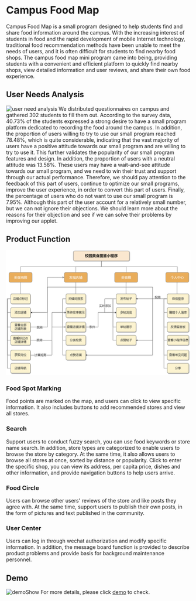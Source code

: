 # Campus Food Map
Campus Food Map is a small program designed to help students find and share food information around the campus. With the increasing interest of students in food and the rapid development of mobile Internet technology, traditional food recommendation methods have been unable to meet the needs of users, and it is often difficult for students to find nearby food shops. The campus food map mini program came into being, providing students with a convenient and efficient platform to quickly find nearby shops, view detailed information and user reviews, and share their own food experience.

## User Needs Analysis
![user need analysis](https://github.com/hajkeoadf/Campus-Food-Map/blob/main/images/userNeedAnalysis.jpg)
We distributed questionnaires on campus and gathered 302 students to fill them out. According to the survey data, 40.73% of the students expressed a strong desire to have a small program platform dedicated to recording the food around the campus. In addition, the proportion of users willing to try to use our small program reached 78.48%, which is quite considerable, indicating that the vast majority of users have a positive attitude towards our small program and are willing to try to use it. This further validates the popularity of our small program features and design. In addition, the proportion of users with a neutral attitude was 13.58%. These users may have a wait-and-see attitude towards our small program, and we need to win their trust and support through our actual performance. Therefore, we should pay attention to the feedback of this part of users, continue to optimize our small programs, improve the user experience, in order to convert this part of users. Finally, the percentage of users who do not want to use our small program is 7.95%. Although this part of the user account for a relatively small number, but we can not ignore their objections. We should learn more about the reasons for their objection and see if we can solve their problems by improving our applet.

## Product Function
![product function framework](https://github.com/hajkeoadf/Campus-Food-Map/blob/main/images/functionFramework.png)
### Food Spot Marking
Food points are marked on the map, and users can click to view specific information. It also includes buttons to add recommended stores and view all stores.

### Search
Support users to conduct fuzzy search, you can use food keywords or store name search. In addition, store types are categorized to enable users to browse the store by category. At the same time, it also allows users to browse all stores at once, sorted by distance or popularity. Click to enter the specific shop, you can view its address, per capita price, dishes and other information, and provide navigation buttons to help users arrive.

### Food Circle
Users can browse other users' reviews of the store and like posts they agree with. At the same time, support users to publish their own posts, in the form of pictures and text published in the community.

### User Center
Users can log in through wechat authorization and modify specific information. In addition, the message board function is provided to describe product problems and provide basis for background maintenance personnel.

## Demo
![demoShow](https://github.com/hajkeoadf/Campus-Food-Map/blob/main/images/demoShow.jpg)
For more details, please click [demo](https://github.com/hajkeoadf/Campus-Food-Map/blob/main/demo.mp4) to check.
